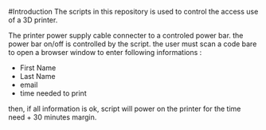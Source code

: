 #Introduction
The scripts in this repository is used to control the access use of a 3D printer.

The printer power supply cable connecter to a controled power bar.
the power bar on/off is controlled by the script.
the user must scan a code bare to open a browser window to enter following informations :
 - First Name
 - Last Name
 - email
 - time needed to print

then, if all information is ok, script will power on the printer for the time need + 30 minutes margin.

